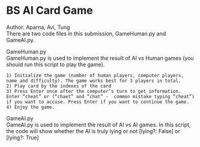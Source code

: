 # BS AI Card Game
Author: Aparna, Avi, Tung	       
There are two code files in this submission, GameHuman.py and GameAI.py.         	
       
GameHuman.py	    
GameHuman.py is used to implement the result of AI vs Human games (you should run this script to play the game).

	1) Initialize the game (number of human players, computer players, name and difficulty). The game works best for 3 players in total.     
 	2) Play card by the indexes of the card	       
	3) Press Enter once after the computer’s turn to get information. Enter “cheat” or (“chaet” and “chat” -  common mistake typing “cheat”) if you want to accuse. Press Enter if you want to continue the game.	      
	4) Enjoy the game.
	
					       
GameAI.py	      
GameAI.py is used to implement the result of AI vs AI games. In this script, the code will show whether the AI is truly lying or not [lying?: False] or [lying?: True]	      
